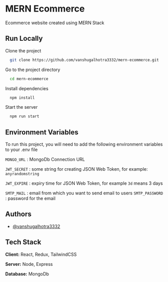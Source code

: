 
# MERN Ecommerce 

Ecommerce website created using MERN Stack 


## Run Locally

Clone the project

```bash
  git clone https://github.com/vanshugalhotra3332/mern-ecommerce.git
```

Go to the project directory

```bash
  cd mern-ecommerce
```

Install dependencies

```bash
  npm install
```

Start the server

```bash
  npm run start
```


## Environment Variables

To run this project, you will need to add the following environment variables to your .env file

`MONGO_URL` : MongoDb Connection URL

`JWT_SECRET` : some string for creating JSON Web Token, for example: `anyrandomstring`

`JWT_EXPIRE` : expiry time for JSON Web Token, for example `3d` means 3 days

`SMTP_MAIL` : email from which you want to send email to users
`SMTP_PASSWORD` : password for the email


## Authors

- [@vanshugalhotra3332](https://www.github.com/vanshugalhotra3332)


## Tech Stack

**Client:** React, Redux, TailwindCSS

**Server:** Node, Express

**Database:** MongoDb

